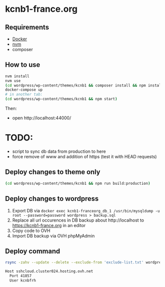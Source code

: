 # kcnb1-france.org

## Requirements

- [Docker](https://docs.docker.com/install/)
- [nvm](https://github.com/creationix/nvm#installation-and-update)
- composer

## How to use

```sh
nvm install
nvm use
(cd wordpress/wp-content/themes/kcnb1 && composer install && npm install)
docker-compose up
# in another tab:
(cd wordpress/wp-content/themes/kcnb1 && npm start)
```

Then:
- open http://localhost:44000/

TODO:
====
- script to sync db data from production to here
- force remove of www and addition of https (test it with HEAD requests)

## Deploy changes to theme only

```sh
(cd wordpress/wp-content/themes/kcnb1 && npm run build:production)
```

## Deploy changes to wordpress

1. Export DB via `docker exec kcnb1-franceorg_db_1 /usr/bin/mysqldump -u root --password=password wordpress > backup.sql`
2. Replace all url occurences in DB backup about http://localhost to https://kcnb1-france.org in an editor
3. Copy code to OVH
4. Import DB backup via OVH phpMyAdmin

## Deploy command

```sh
rsync -zahv --update --delete --exclude-from 'exclude-list.txt' wordpress/ kcnbfrh@sshcloud.cluster024.hosting.ovh.net:./www
```

```txt
Host sshcloud.cluster024.hosting.ovh.net
  Port 41857
  User kcnbfrh
```

